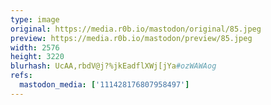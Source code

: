 ```yaml
---
type: image
original: https://media.r0b.io/mastodon/original/85.jpeg
preview: https://media.r0b.io/mastodon/preview/85.jpeg
width: 2576
height: 3220
blurhash: UcAA,rbdV@j?%jkEadflXWj[jYa#ozWAWAog
refs:
  mastodon_media: ['111428176807958497']
---
```



